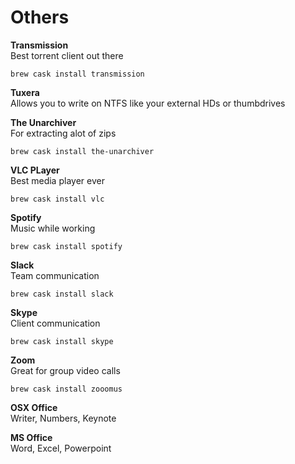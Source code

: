 # Others

**Transmission**   
Best torrent client out there

```text
brew cask install transmission
```

**Tuxera**   
Allows you to write on NTFS like your external HDs or thumbdrives

**The Unarchiver**   
For extracting alot of zips

```text
brew cask install the-unarchiver
```

**VLC PLayer**   
Best media player ever

```text
brew cask install vlc
```

**Spotify**   
Music while working

```text
brew cask install spotify
```

**Slack**   
Team communication

```text
brew cask install slack
```

**Skype**   
Client communication

```text
brew cask install skype
```

**Zoom**   
Great for group video calls

```text
brew cask install zooomus
```

**OSX Office**   
Writer, Numbers, Keynote

**MS Office**   
Word, Excel, Powerpoint

